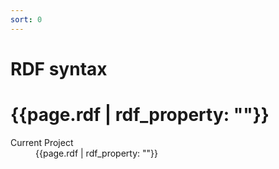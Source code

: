 ```yaml
---
sort: 0
---
```


# RDF syntax

<h1>{{page.rdf | rdf_property: "<http://xmlns.com/foaf/0.1/nick>"}}</h1>
  <dl>
   <dt>Current Project</dt>
   <dd>{{page.rdf | rdf_property: "<http://xmlns.com/foaf/0.1/currentProject>"}}</dd>
  </dl>